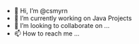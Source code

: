 - 👋 Hi, I’m @csmyrn
- 🌱 I’m currently working on Java Projects
- 💞️ I’m looking to collaborate on ...
- 📫 How to reach me ...

<!---
csmyrn/csmyrn is a ✨ special ✨ repository because its `README.md` (this file) appears on your GitHub profile.
You can click the Preview link to take a look at your changes.
--->
